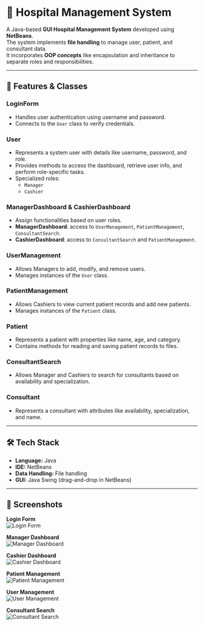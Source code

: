 # 🏥 Hospital Management System  

A Java-based **GUI Hospital Management System** developed using **NetBeans**.  
The system implements **file handling** to manage user, patient, and consultant data.  
It incorporates **OOP concepts** like encapsulation and inheritance to separate roles and responsibilities.

---

## 🚀 Features & Classes  

### **LoginForm**
- Handles user authentication using username and password.  
- Connects to the `User` class to verify credentials.  

### **User**
- Represents a system user with details like username, password, and role.  
- Provides methods to access the dashboard, retrieve user info, and perform role-specific tasks.  
- Specialized roles:  
  - `Manager`  
  - `Cashier`  

### **ManagerDashboard & CashierDashboard**
- Assign functionalities based on user roles.  
- **ManagerDashboard**: access to `UserManagement`, `PatientManagement`, `ConsultantSearch`.  
- **CashierDashboard**: access to `ConsultantSearch` and `PatientManagement`.  

### **UserManagement**
- Allows Managers to add, modify, and remove users.  
- Manages instances of the `User` class.  

### **PatientManagement**
- Allows Cashiers to view current patient records and add new patients.  
- Manages instances of the `Patient` class.  

### **Patient**
- Represents a patient with properties like name, age, and category.  
- Contains methods for reading and saving patient records to files.  

### **ConsultantSearch**
- Allows Manager and Cashiers to search for consultants based on availability and specialization.  

### **Consultant**
- Represents a consultant with attributes like availability, specialization, and name.  

---

## 🛠️ Tech Stack  
- **Language:** Java  
- **IDE:** NetBeans  
- **Data Handling:** File handling  
- **GUI:** Java Swing (drag-and-drop in NetBeans)  

---

## 📸 Screenshots

**Login Form**  
![Login Form](Screenshots/Login.png)  

**Manager Dashboard**  
![Manager Dashboard](Screenshots/ManagerDashboard.png)  

**Cashier Dashboard**  
![Cashier Dashboard](Screenshots/CashierDashboard.png)  

**Patient Management**  
![Patient Management](Screenshots/PatientManagement.png)  

**User Management**  
![User Management](Screenshots/UserManagement.png)

**Consultant Search**  
![Consultant Search](Screenshots/ConsultantSearch.png)

